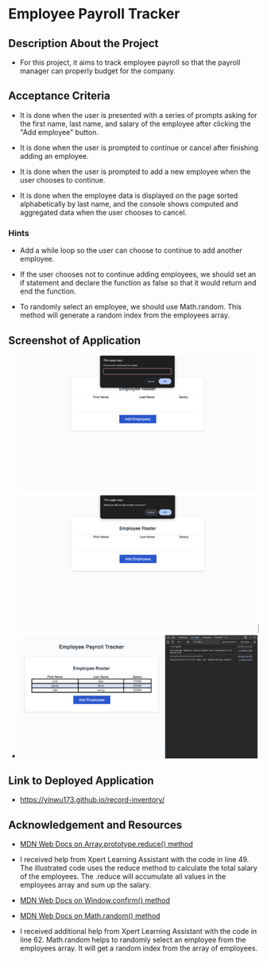 # Employee Payroll Tracker

 ## Description About the Project

 * For this project, it aims to track employee payroll so that the payroll manager can properly budget for the company.

 ## Acceptance Criteria

 * It is done when the user is presented with a series of prompts asking for the first name, last name, and salary of the employee after clicking the "Add employee" button.

 * It is done when the user is prompted to continue or cancel after finishing adding an employee.

 * It is done when the user is prompted to add a new employee when the user chooses to continue.

 * It is done when the employee data is displayed on the page sorted alphabetically by last name, and the console shows computed and aggregated data when the user chooses to cancel.

 ### Hints 

 * Add a while loop so the user can choose to continue to add another employee.

 * If the user chooses not to continue adding employees, we should set an if statement and declare the function as false so that it would return and end the function.

 * To randomly select an employee, we should use Math.random. This method will generate a random index from the employees array.

 ## Screenshot of Application

 * ![Screenshot Application](<Screenshot Application.png>)

 ## Link to Deployed Application

 * https://yinwu173.github.io/record-inventory/

 ## Acknowledgement and Resources

 * [MDN Web Docs on Array.prototype.reduce() method](https://developer.mozilla.org/en-US/docs/Web/JavaScript/Reference/Global_Objects/Array/reduce)

* I received help from Xpert Learning Assistant with the code in line 49. The illustrated code uses the reduce method to calculate the total salary of the employees. The .reduce will accumulate all values in the employees array and sum up the salary.

* [MDN Web Docs on Window.confirm() method](https://developer.mozilla.org/en-US/docs/Web/API/Window/confirm)

*  [MDN Web Docs on Math.random() method](https://developer.mozilla.org/en-US/docs/Web/JavaScript/Reference/Global_Objects/Math/random) 

*  I received additional help from Xpert Learning Assistant with the code in line 62. Math.random helps to randomly select an employee from the employees array. It will get a random index from the array of employees. 


